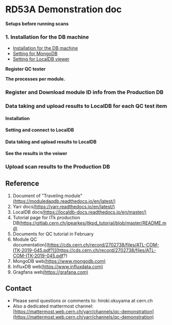 # RD53A Demonstration doc

**Setups before running scans**
### 1. Installation for the DB machine
* [Installation for the DB machine](database_demonstration_install_db_machine.md)
* [Setting for MongoDB](database_demonstration_mongodb.md)
* [Setting for LocalDB viewer](database_demonstration_viewer.md)

**Register QC tester**

**The processes per module.**

### Register and Download module ID info from the Production DB

### Data taking and upload results to LocalDB for each QC test item

#### Installation
#### Setting and connect to LocalDB
#### Data taking and upload results to LocalDB
#### See the results in the veiwer

### Upload scan results to the Production DB 


## Reference

1. Document of "Traveling module"[(https://moduledaqdb.readthedocs.io/en/latest/)](https://moduledaqdb.readthedocs.io/en/latest/)
2. Yarr docs[(https://yarr.readthedocs.io/en/latest/)](https://yarr.readthedocs.io/en/latest/)
3. LocalDB docs[(https://localdb-docs.readthedocs.io/en/master/)](https://localdb-docs.readthedocs.io/en/master/)
4. Tutorial page for ITk production DB[(https://gitlab.cern.ch/jpearkes/itkpd_tutorial/blob/master/README.md)](https://gitlab.cern.ch/jpearkes/itkpd_tutorial/blob/master/README.md)
5. Documents for QC tutorial in February[]()
6. Module QC documentation[(https://cds.cern.ch/record/2702738/files/ATL-COM-ITK-2019-045.pdf?)](https://cds.cern.ch/record/2702738/files/ATL-COM-ITK-2019-045.pdf?)
7. MongoDB web[(https://www.mongodb.com)](https://www.mongodb.com)
8. InfluxDB web[(https://www.influxdata.com)](https://www.influxdata.com)
9. Gragfana web[(https://grafana.com)](https://grafana.com)

## Contact

* Please send questions or comments to: hiroki.okuyama at cern.ch
* Also a dedicated mattermost channel:[https://mattermost.web.cern.ch/yarr/channels/qc-demonstration](https://mattermost.web.cern.ch/yarr/channels/qc-demonstration)

